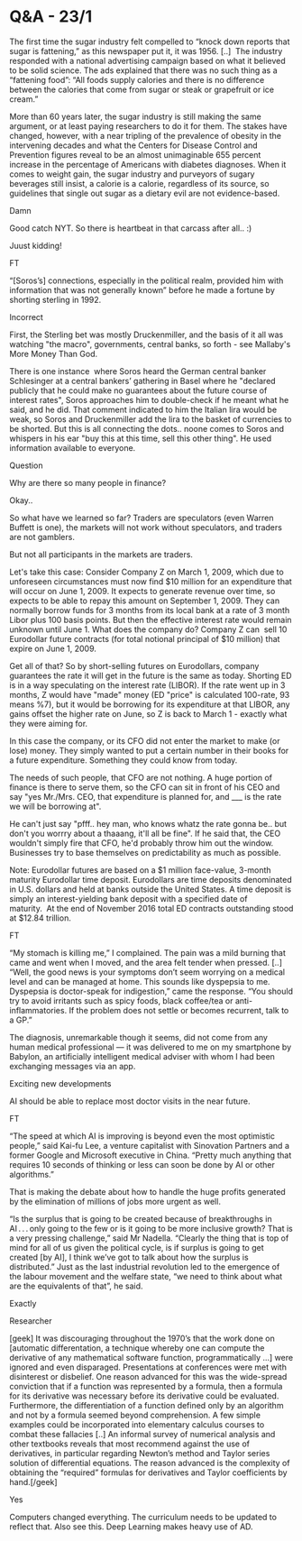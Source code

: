 # Q&A - 23/1

The first time the sugar industry felt compelled to “knock down reports that sugar is fattening,” as this newspaper put it, it was 1956. [..]  The industry responded with a national advertising campaign based on what it believed to be solid science. The ads explained that there was no such thing as a “fattening food”: “All foods supply calories and there is no difference between the calories that come from sugar or steak or grapefruit or ice cream.”

More than 60 years later, the sugar industry is still making the same argument, or at least paying researchers to do it for them. The stakes have changed, however, with a near tripling of the prevalence of obesity in the intervening decades and what the Centers for Disease Control and Prevention figures reveal to be an almost unimaginable 655 percent increase in the percentage of Americans with diabetes diagnoses. When it comes to weight gain, the sugar industry and purveyors of sugary beverages still insist, a calorie is a calorie, regardless of its source, so guidelines that single out sugar as a dietary evil are not evidence-based.

Damn

Good catch NYT. So there is heartbeat in that carcass after all.. :)

Juust kidding!

FT

“[Soros’s] connections, especially in the political realm, provided him with information that was not generally known” before he made a fortune by shorting sterling in 1992.

Incorrect

First, the Sterling bet was mostly Druckenmiller, and the basis of it all was watching "the macro", governments, central banks, so forth - see Mallaby's More Money Than God.

There is one instance  where Soros heard the German central banker Schlesinger at a central bankers’ gathering in Basel where he "declared publicly that he could make no guarantees about the future course of interest rates", Soros approaches him to double-check if he meant what he said, and he did. That comment indicated to him the Italian lira would be weak, so Soros and Druckenmiller add the lira to the basket of currencies to be shorted. But this is all connecting the dots.. noone comes to Soros and whispers in his ear "buy this at this time, sell this other thing". He used information available to everyone.

Question

Why are there so many people in finance?

Okay..

So what have we learned so far? Traders are speculators (even Warren Buffett is one), the markets will not work without speculators, and traders are not gamblers.

But not all participants in the markets are traders.

Let's take this case: Consider Company Z on March 1, 2009, which due to unforeseen circumstances must now find $10 million for an expenditure that will occur on June 1, 2009. It expects to generate revenue over time, so expects to be able to repay this amount on September 1, 2009. They can normally borrow funds for 3 months from its local bank at a rate of 3 month Libor plus 100 basis points. But then the effective interest rate would remain unknown until June 1. What does the company do? Company Z can  sell 10 Eurodollar future contracts (for total notional principal of $10 million) that expire on June 1, 2009.

Get all of that? So by short-selling futures on Eurodollars, company guarantees the rate it will get in the future is the same as today. Shorting ED is in a way speculating on the interest rate (LIBOR). If the rate went up in 3 months, Z would have "made" money (ED "price" is calculated 100-rate, 93 means %7), but it would be borrowing for its expenditure at that LIBOR, any gains offset the higher rate on June, so Z is back to March 1 - exactly what they were aiming for.

In this case the company, or its CFO did not enter the market to make (or lose) money. They simply wanted to put a certain number in their books for a future expenditure. Something they could know from today.

The needs of such people, that CFO are not nothing. A huge portion of finance is there to serve them, so the CFO can sit in front of his CEO and say "yes Mr./Mrs. CEO, that expenditure is planned for, and ___ is the rate we will be borrowing at". 

He can't just say "pfff.. hey man, who knows whatz the rate gonna be.. but don't you worrry about a thaaang, it'll all be fine". If he said that, the CEO wouldn't simply fire that CFO, he'd probably throw him out the window. Businesses try to base themselves on predictability as much as possible. 

Note: Eurodollar futures are based on a $1 million face-value, 3-month maturity Eurodollar time deposit. Eurodollars are time deposits denominated in U.S. dollars and held at banks outside the United States. A time deposit is simply an interest-yielding bank deposit with a specified date of maturity.  At the end of November 2016 total ED contracts outstanding stood at $12.84 trillion.

FT

“My stomach is killing me,” I complained. The pain was a mild burning that came and went when I moved, and the area felt tender when pressed. [..] “Well, the good news is your symptoms don’t seem worrying on a medical level and can be managed at home. This sounds like dyspepsia to me. Dyspepsia is doctor-speak for indigestion,” came the response. “You should try to avoid irritants such as spicy foods, black coffee/tea or anti-inflammatories. If the problem does not settle or becomes recurrent, talk to a GP.”

The diagnosis, unremarkable though it seems, did not come from any human medical professional — it was delivered to me on my smartphone by Babylon, an artificially intelligent medical adviser with whom I had been exchanging messages via an app.

Exciting new developments

AI should be able to replace most doctor visits in the near future.

FT

“The speed at which AI is improving is beyond even the most optimistic people,” said Kai-fu Lee, a venture capitalist with Sinovation Partners and a former Google and Microsoft executive in China. “Pretty much anything that requires 10 seconds of thinking or less can soon be done by AI or other algorithms.”

That is making the debate about how to handle the huge profits generated by the elimination of millions of jobs more urgent as well.

“Is the surplus that is going to be created because of breakthroughs in AI . . . only going to the few or is it going to be more inclusive growth? That is a very pressing challenge,” said Mr Nadella. “Clearly the thing that is top of mind for all of us given the political cycle, is if surplus is going to get created [by AI], I think we’ve got to talk about how the surplus is distributed.” Just as the last industrial revolution led to the emergence of the labour movement and the welfare state, “we need to think about what are the equivalents of that”, he said.

Exactly

Researcher

[geek] It was discouraging throughout the 1970’s that the work done on [automatic differentation, a technique whereby one can compute the derivative of any mathematical software function, programmatically ...] were ignored and even disparaged. Presentations at conferences were met with disinterest or disbelief. One reason advanced for this was the wide-spread conviction that if a function was represented by a formula, then a formula for its derivative was necessary before its derivative could be evaluated. Furthermore, the differentiation of a function defined only by an algorithm and not by a formula seemed beyond comprehension. A few simple examples could be incorporated into elementary calculus courses to combat these fallacies [..] An informal survey of numerical analysis and other textbooks reveals that most recommend against the use of derivatives, in particular regarding Newton’s method and Taylor series solution of differential equations. The reason advanced is the complexity of obtaining the “required” formulas for derivatives and Taylor coefficients by hand.[/geek]

Yes

Computers changed everything. The curriculum needs to be updated to reflect that. Also see this. Deep Learning makes heavy use of AD.









